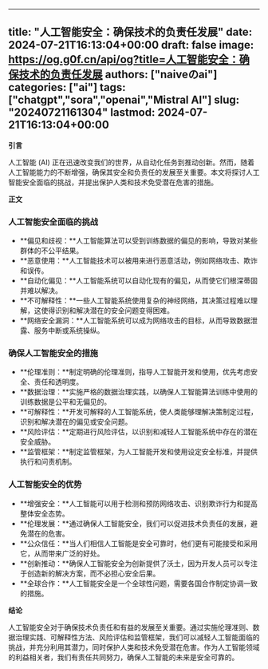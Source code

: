 
---
title: "人工智能安全：确保技术的负责任发展"
date: 2024-07-21T16:13:04+00:00
draft: false
image: https://og.g0f.cn/api/og?title=人工智能安全：确保技术的负责任发展
authors: ["naiveのai"]
categories: ["ai"]
tags: ["chatgpt","sora","openai","Mistral AI"]
slug: "20240721161304"
lastmod: 2024-07-21T16:13:04+00:00
---
**引言**

人工智能 (AI) 正在迅速改变我们的世界，从自动化任务到推动创新。然而，随着人工智能能力的不断增强，确保其安全和负责任的发展至关重要。本文将探讨人工智能安全面临的挑战，并提出保护人类和技术免受潜在危害的措施。

**正文**

### 人工智能安全面临的挑战

* **偏见和歧视：**人工智能算法可以受到训练数据的偏见的影响，导致对某些群体的不公平结果。
* **恶意使用：**人工智能技术可以被用来进行恶意活动，例如网络攻击、欺诈和误传。
* **自动化偏见：**人工智能系统可以自动化现有的偏见，从而使它们根深蒂固并难以解决。
* **不可解释性：**一些人工智能系统使用复杂的神经网络，其决策过程难以理解，这使得识别和解决潜在的安全问题变得困难。
* **网络安全漏洞：**人工智能系统可以成为网络攻击的目标，从而导致数据泄露、服务中断或系统操纵。

### 确保人工智能安全的措施

* **伦理准则：**制定明确的伦理准则，指导人工智能开发和使用，优先考虑安全、责任和透明度。
* **数据治理：**实施严格的数据治理实践，以确保人工智能算法训练中使用的训练数据是公平和无偏见的。
* **可解释性：**开发可解释的人工智能系统，使人类能够理解决策制定过程，识别和解决潜在的偏见或安全问题。
* **风险评估：**定期进行风险评估，以识别和减轻人工智能系统中存在的潜在安全威胁。
* **监管框架：**制定监管框架，为人工智能开发和使用设定安全标准，并提供执行和问责机制。

### 人工智能安全的优势

* **增强安全：**人工智能可以用于检测和预防网络攻击、识别欺诈行为和提高整体安全态势。
* **伦理发展：**通过确保人工智能安全，我们可以促进技术负责任的发展，避免潜在的危害。
* **公众信任：**当人们相信人工智能是安全可靠时，他们更有可能接受和采用它，从而带来广泛的好处。
* **创新推动：**确保人工智能安全为创新提供了沃土，因为开发人员可以专注于创造新的解决方案，而不必担心安全后果。
* **全球合作：**人工智能安全是一个全球性问题，需要各国合作制定协调一致的措施。

**结论**

人工智能安全对于确保技术负责任和有益的发展至关重要。通过实施伦理准则、数据治理实践、可解释性方法、风险评估和监管框架，我们可以减轻人工智能面临的挑战，并充分利用其潜力，同时保护人类和技术免受潜在危害。作为人工智能领域的利益相关者，我们有责任共同努力，确保人工智能的未来是安全可靠的。